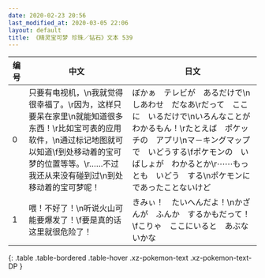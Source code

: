 ```yaml
---
date: 2020-02-23 20:56
last_modified_at: 2020-03-05 22:06
layout: default
title: 《精灵宝可梦 珍珠／钻石》文本 539
---
```

| 编号 | 中文 | 日文 |
| ---- | ---- | ---- |
| 0 | 只要有电视机，\n我就觉得很幸福了。\r因为，这样只要呆在家里\n就能知道很多东西！\r比如宝可表的应用软件，\n通过标记地图就可以知道\f到处移动着的宝可梦的位置等等。\r……不过我还从来没有碰到过\n到处移动着的宝可梦呢！ | ぼかぁ　テレビが　あるだけで\nしあわせ　だなあ\rだって　ここに　いるだけで\nいろんなことが　わかるもん！\rたとえば　ポケッチの　アプリ\nマ－キングマップで　いどうする\fポケモンの　いばしょが　わかるとか\r⋯⋯もっとも　いどう　する\nポケモンに　であったことないけど |
| 1 | 喂！不好了！\n听说火山可能要爆发了！\f要是真的话这里就很危险了！ | きみぃ！　たいへんだよ！\nかざんが　ふんか　するかもだって！\fこりゃ　ここにいると　あぶないかな |
{: .table .table-bordered .table-hover .xz-pokemon-text .xz-pokemon-text-DP }